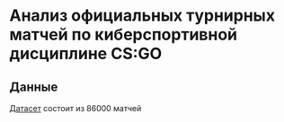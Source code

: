# Анализ официальных турнирных матчей по киберспортивной дисциплине CS:GO
## Данные
[Датасет]() состоит из 86000 матчей 
